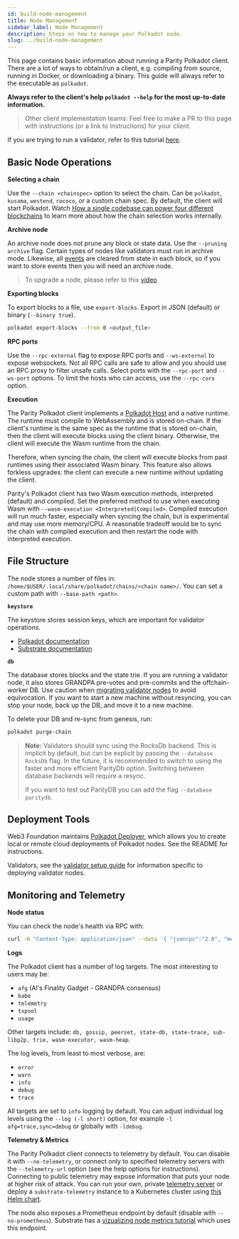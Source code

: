 ```yaml
---
id: build-node-management
title: Node Management
sidebar_label: Node Management
description: Steps on how to manage your Polkadot node.
slug: ../build-node-management
---
```


This page contains basic information about running a Parity Polkadot client. There are a lot of ways
to obtain/run a client, e.g. compiling from source, running in Docker, or downloading a binary. This
guide will always refer to the executable as `polkadot`.

**Always refer to the client's help `polkadot --help` for the most up-to-date information.**

> Other client implementation teams: Feel free to make a PR to this page with instructions (or a
> link to instructions) for your client.

If you are trying to run a validator, refer to this tutorial
[here](../maintain/maintain-guides-how-to-validate-polkadot.md).

## Basic Node Operations

**Selecting a chain**

Use the `--chain <chainspec>` option to select the chain. Can be `polkadot`, `kusama`, `westend`,
`rococo`, or a custom chain spec. By default, the client will start Polkadot. Watch
[How a single codebase can power four different blockchains](https://www.youtube.com/watch?v=i9vNCHz6wO4)
to learn more about how the chain selection works internally.

**Archive node**

An archive node does not prune any block or state data. Use the `--pruning archive` flag. Certain
types of nodes like validators must run in archive mode. Likewise, all
[events](build-protocol-info.md/#events) are cleared from state in each block, so if you want to
store events then you will need an archive node.

> To upgrade a node, please refer to this
> [video](https://www.youtube.com/watch?v=5LtcdBR9F40&list=PLOyWqupZ-WGuAuS00rK-pebTMAOxW41W8&index=5)

**Exporting blocks**

To export blocks to a file, use `export-blocks`. Export in JSON (default) or binary
(`--binary true`).

```bash
polkadot export-blocks --from 0 <output_file>
```

**RPC ports**

Use the `--rpc-external` flag to expose RPC ports and `--ws-external` to expose websockets. Not all
RPC calls are safe to allow and you should use an RPC proxy to filter unsafe calls. Select ports
with the `--rpc-port` and `--ws-port` options. To limit the hosts who can access, use the
`--rpc-cors` option.

**Execution**

The Parity Polkadot client implements a [Polkadot Host](../learn/learn-polkadot-host.md) and a native
runtime. The runtime must compile to WebAssembly and is stored on-chain. If the client's runtime is
the same spec as the runtime that is stored on-chain, then the client will execute blocks using the
client binary. Otherwise, the client will execute the Wasm runtime from the chain.

Therefore, when syncing the chain, the client will execute blocks from past runtimes using their
associated Wasm binary. This feature also allows forkless upgrades: the client can execute a new
runtime without updating the client.

Parity's Polkadot client has two Wasm execution methods, interpreted (default) and compiled. Set the
preferred method to use when executing Wasm with `--wasm-execution <Interpreted|Compiled>`. Compiled
execution will run much faster, especially when syncing the chain, but is experimental and may use
more memory/CPU. A reasonable tradeoff would be to sync the chain with compiled execution and then
restart the node with interpreted execution.

## File Structure

The node stores a number of files in: `/home/$USER/.local/share/polkadot/chains/<chain name>/`. You
can set a custom path with `--base-path <path>`.

**`keystore`**

The keystore stores session keys, which are important for validator operations.

- [Polkadot documentation](../learn/learn-keys.md/#session-keys)
- [Substrate documentation](https://docs.substrate.io/v3/concepts/session-keys/)

**`db`**

The database stores blocks and the state trie. If you are running a validator node, it also stores
GRANDPA pre-votes and pre-commits and the offchain-worker DB. Use caution when
[migrating validator nodes](../maintain/maintain-guides-how-to-upgrade.md) to avoid equivocation. If you want to
start a new machine without resyncing, you can stop your node, back up the DB, and move it to a new
machine.

To delete your DB and re-sync from genesis, run:

```bash
polkadot purge-chain
```

> **Note:** Validators should sync using the RocksDb backend. This is implicit by default, but can
> be explicit by passing the `--database RocksDb` flag. In the future, it is recommended to switch
> to using the faster and more efficient ParityDb option. Switching between database backends will
> require a resync.
>
> If you want to test out ParityDB you can add the flag `--database paritydb`.

## Deployment Tools

Web3 Foundation maintains [Polkadot Deployer](https://github.com/w3f/polkadot-deployer), which
allows you to create local or remote cloud deployments of Polkadot nodes. See the README for
instructions.

Validators, see the [validator setup guide](../maintain/maintain-guides-how-to-use-polkadot-validator-setup.md)
for information specific to deploying validator nodes.

## Monitoring and Telemetry

**Node status**

You can check the node's health via RPC with:

```bash
curl -H "Content-Type: application/json" --data '{ "jsonrpc":"2.0", "method":"system_health", "params":[],"id":1 }' localhost:9933 
```

**Logs**

The Polkadot client has a number of log targets. The most interesting to users may be:

- `afg` (Al's Finality Gadget - GRANDPA consensus)
- `babe`
- `telemetry`
- `txpool`
- `usage`

Other targets include:
`db, gossip, peerset, state-db, state-trace, sub-libp2p, trie, wasm-executor, wasm-heap`.

The log levels, from least to most verbose, are:

- `error`
- `warn`
- `info`
- `debug`
- `trace`

All targets are set to `info` logging by default. You can adjust individual log levels using the
`--log (-l short)` option, for example `-l afg=trace,sync=debug` or globally with `-ldebug`.

**Telemetry & Metrics**

The Parity Polkadot client connects to telemetry by default. You can disable it with
`--no-telemetry`, or connect only to specified telemetry servers with the `--telemetry-url` option
(see the help options for instructions). Connecting to public telemetry may expose information that
puts your node at higher risk of attack. You can run your own, private
[telemetry server](https://github.com/paritytech/substrate-telemetry) or deploy a
`substrate-telemetry` instance to a Kubernetes cluster using
[this Helm chart](https://github.com/w3f/substrate-telemetry-chart).

The node also exposes a Prometheus endpoint by default (disable with `--no-prometheus`). Substrate
has a
[vizualizing node metrics tutorial](https://docs.substrate.io/tutorials/v3/node-metrics/)
which uses this endpoint.
